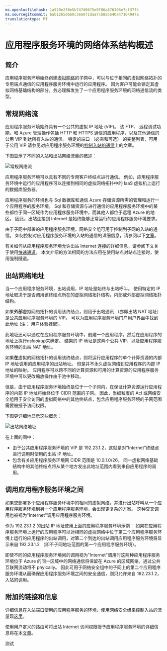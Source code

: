 ```yaml
---
ms.openlocfilehash: 1a929e2f8e5b747d0675e9f86a876306e7cf37f4
ms.sourcegitcommit: bab1265d669c3e6871daa7cb8a5640a47104947a
translationtype: MT
---
```

<properties 
    pageTitle="应用程序服务环境的网络体系结构概述" 
    description="体系结构概述网络拓扑 ofApp 服务的环境。" 
    services="app-service\web" 
    documentationCenter="" 
    authors="stefsch" 
    manager="wpickett" 
    editor=""/>

<tags 
    ms.service="app-service-web" 
    ms.workload="web" 
    ms.tgt_pltfrm="na" 
    ms.devlang="na" 
    ms.topic="article" 
    ms.date="07/06/2015" 
    ms.author="stefsch"/>   

# 应用程序服务环境的网络体系结构概述

## 简介 ##
应用程序服务环境始终创建[虚拟网络][virtualnetwork]的子网中，可以与位于相同的虚拟网络拓扑的专用端点通信的应用程序服务环境中运行的应用程序。  因为客户可能会锁定其虚拟网络基础结构的部分，务必理解发生了一个应用程序服务环境的网络通信流的类型。

## 常规网络流 ##
 
应用程序服务环境始终具有一个公共的虚拟 IP 地址 (VIP)。  该 FTP、 远程调试功能，和 Azure 管理操作包括 HTTP 和 HTTPS 通信的应用程序，以及其他通信的公用 VIP 到达所有入站的通信。  特定的端口 （必需和可选） 的完整列表，可用于公用 VIP 请参见对应用程序服务环境的[控制入站的通信][controllinginboundtraffic]上的文章。 

下图显示了不同的入站和出站网络流量的概述︰

![常规网络流][GeneralNetworkFlows]

应用程序服务环境可以具有不同的专用客户终结点进行通信。  例如，应用程序服务环境中运行的应用程序可以连接到相同的虚拟网络拓扑中的 IaaS 虚拟机上运行的数据库服务器。  

应用程序服务的环境也与 Sql 数据库和通信 Azure 存储资源所需的管理和运行一个应用程序的服务环境。  Sql 和存储资源与进行通信的应用程序服务环境中的某些都位于同一区域作为应用程序服务环境中，而其他人都位于远程 Azure 的地区。  因此，出站连接到 Internet 是始终能够正常运行的应用程序服务环境要求。 

由于子网中部署的应用程序服务环境，网络安全组可用于控制到子网的入站的通信。  如何控制对应用程序服务环境的入站的通信的详细信息，请参阅以下[文章][controllinginboundtraffic]。

有关如何从应用程序服务环境允许出站 Internet 连接的详细信息，请参阅下文关于使用[快速通道][ExpressRoute]。  本文介绍的方法相同的方法应用在使用站点对站点连接时，使用强制隧道。

## 出站网络地址 ##
当一个应用程序服务环境，出站调用，IP 地址是始终与出站呼叫。  使用特定的 IP 地址取决于是否调用该终结点所在的虚拟网络拓扑结构，内部或外部虚拟网络拓扑结构。

如果**外部**虚拟网络拓扑的调用该终结点，则用于出站通讯 （亦即出站 NAT 地址） 是公共应用程序服务环境的 VIP。  可以为应用程序服务环境门户用户界面中找到此地址 (注︰ 用户体验挂起)。  

此地址还可以通过在应用程序服务环境中，创建一个应用程序，然后在应用程序的地址上执行*nslookup*来确定。 结果的 IP 地址是这两个公共 VIP，以及应用程序服务环境的出站 NAT 地址。

如果**在**虚拟的网络拓扑的调用该终结点，则将运行应用程序的单个计算资源的内部 IP 地址调用的应用程序的出站地址。  但是并不永久虚拟网络到应用程序的内部 IP 地址的映射。  应用程序可以跨不同的计算资源和可用的计算资源的应用程序服务环境中可以更改缩放操作由于池中移动。

但是，由于应用程序服务环境始终是位于一个子网内，在保证计算资源运行应用程序的内部 IP 地址将始终位于 CIDR 范围的子网。  因此，当细粒度的 Acl 或网络安全组用于安全访问的虚拟网络中的其他终结点，包含应用程序服务环境的子网范围需要被授予访问权限。

下图更详细地显示这些概念︰

![出站网络地址][OutboundNetworkAddresses]

在上面的图中︰

- 由于公共应用程序服务环境的 VIP 是 192.23.1.2，这就是对"Internet"终结点进行调用时使用的出站 IP 地址。
- 包含有关应用程序服务环境网 CIDR 范围是 10.0.1.0/26。  同一虚拟网络基础结构中的其他终结点将从某个地方发出此地址范围内看到来自应用程序的调用。

## 调用应用程序服务环境之间 ##
如果您部署多个应用程序服务环境中的相同的虚拟网络，并进行出站呼叫从一个应用程序服务环境到另一个应用程序服务环境，会出现更复杂的方案。  这种交叉调用也被视为"Internet"调用应用程序服务环境。  

作为 192.23.1.2 的出站 IP 地址使用上面的应用程序服务环境示例︰ 如果在应用程序服务环境上运行的应用程序可以对相同的虚拟网络中位于第二个应用程序服务环境上运行的应用程序的出站调用，对第二个到达的出站调用应用程序服务环境将显示来自 192.23.1.2 （即不子网地址范围的第一个应用程序服务环境）。

即使不同的应用程序服务环境间的调用视为"Internet"调用时这两种应用程序服务环境位于 Azure 的同一区域中的网络通信将保留在 Azure 的区域网络，通过公共互联网流动将不 phyically。  因此可用于网络安全组中的子网上的第二个应用程序服务环境从而确保应用程序服务环境之间的安全通信，则只允许来自 192.23.1.2，入站的调用。

## 附加的链接和信息 ##
详细信息在入站端口使用的应用程序服务的环境，使用网络安全组来控制入站的流量现[这里][controllinginboundtraffic]。

使用用户定义的路由可将出站 Internet 访问权限授予应用程序服务环境的详细信息将在本[文章][ExpressRoute]。 


<!-- LINKS -->
[virtualnetwork]: http://azure.microsoft.com/services/virtual-network/
[controllinginboundtraffic]:  http://azure.microsoft.com/documentation/articles/app-service-app-service-environment-control-inbound-traffic/
[ExpressRoute]:  http://azure.microsoft.com/documentation/articles/app-service-app-service-environment-network-configuration-expressroute/

<!-- IMAGES -->
[GeneralNetworkFlows]: ./media/app-service-app-service-environment-network-architecture-overview/NetworkOverview-1.png
[OutboundNetworkAddresses]: ./media/app-service-app-service-environment-network-architecture-overview/OutboundNetworkAddresses-1.png


测试

